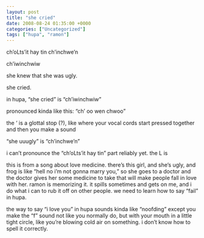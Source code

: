 ```yaml
---
layout: post
title: "she cried"
date: 2008-08-24 01:35:00 +0000
categories: ["Uncategorized"]
tags: ["hupa", "ramon"]
---
```


ch’oLts’it hay tin ch’inchwe’n

ch’iwinchwiw

she knew that she was ugly.

she cried.

in hupa, “she cried” is “ch’iwinchwiw”

pronounced kinda like this: “ch’ oo wen chwoo”

the ‘ is a glottal stop (?), like where your vocal cords start pressed together and then you make a sound

“she uuugly” is “ch’inchwe’n”

i can’t pronounce the “ch’oLts’it hay tin” part reliably yet. the L is 

this is from a song about love medicine. there’s this girl, and she’s ugly, and frog is like “hell no i’m not gonna marry you,” so she goes to a doctor and the doctor gives her some medicine to take that will make people fall in love with her. ramon is memorizing it. it spills sometimes and gets on me, and i do what i can to rub it off on other people. we need to learn how to say “fail” in hupa.

the way to say “i love you” in hupa sounds kinda like “noofding” except you make the “f” sound not like you normally do, but with your mouth in a little tight circle, like you’re blowing cold air on something. i don’t know how to spell it correctly.
